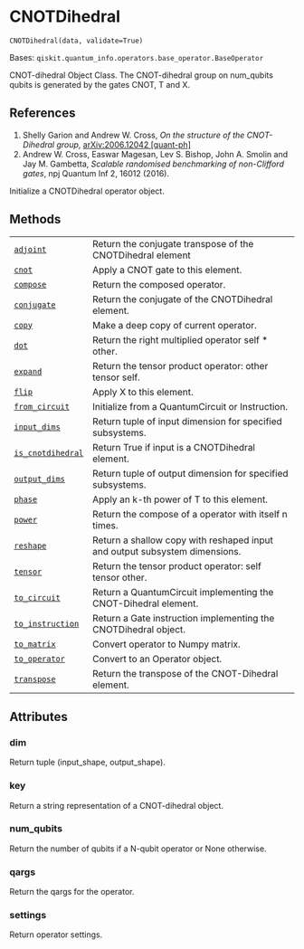 # CNOTDihedral

`CNOTDihedral(data, validate=True)`

Bases: `qiskit.quantum_info.operators.base_operator.BaseOperator`

CNOT-dihedral Object Class. The CNOT-dihedral group on num\_qubits qubits is generated by the gates CNOT, T and X.

## References

1.  Shelly Garion and Andrew W. Cross, *On the structure of the CNOT-Dihedral group*, [arXiv:2006.12042 \[quant-ph\]](https://arxiv.org/abs/2006.12042)
2.  Andrew W. Cross, Easwar Magesan, Lev S. Bishop, John A. Smolin and Jay M. Gambetta, *Scalable randomised benchmarking of non-Clifford gates*, npj Quantum Inf 2, 16012 (2016).

Initialize a CNOTDihedral operator object.

## Methods

|                                                                                                                                                                                             |                                                                            |
| ------------------------------------------------------------------------------------------------------------------------------------------------------------------------------------------- | -------------------------------------------------------------------------- |
| [`adjoint`](qiskit.ignis.verification.CNOTDihedral.adjoint#qiskit.ignis.verification.CNOTDihedral.adjoint "qiskit.ignis.verification.CNOTDihedral.adjoint")                                 | Return the conjugate transpose of the CNOTDihedral element                 |
| [`cnot`](qiskit.ignis.verification.CNOTDihedral.cnot#qiskit.ignis.verification.CNOTDihedral.cnot "qiskit.ignis.verification.CNOTDihedral.cnot")                                             | Apply a CNOT gate to this element.                                         |
| [`compose`](qiskit.ignis.verification.CNOTDihedral.compose#qiskit.ignis.verification.CNOTDihedral.compose "qiskit.ignis.verification.CNOTDihedral.compose")                                 | Return the composed operator.                                              |
| [`conjugate`](qiskit.ignis.verification.CNOTDihedral.conjugate#qiskit.ignis.verification.CNOTDihedral.conjugate "qiskit.ignis.verification.CNOTDihedral.conjugate")                         | Return the conjugate of the CNOTDihedral element.                          |
| [`copy`](qiskit.ignis.verification.CNOTDihedral.copy#qiskit.ignis.verification.CNOTDihedral.copy "qiskit.ignis.verification.CNOTDihedral.copy")                                             | Make a deep copy of current operator.                                      |
| [`dot`](qiskit.ignis.verification.CNOTDihedral.dot#qiskit.ignis.verification.CNOTDihedral.dot "qiskit.ignis.verification.CNOTDihedral.dot")                                                 | Return the right multiplied operator self \* other.                        |
| [`expand`](qiskit.ignis.verification.CNOTDihedral.expand#qiskit.ignis.verification.CNOTDihedral.expand "qiskit.ignis.verification.CNOTDihedral.expand")                                     | Return the tensor product operator: other tensor self.                     |
| [`flip`](qiskit.ignis.verification.CNOTDihedral.flip#qiskit.ignis.verification.CNOTDihedral.flip "qiskit.ignis.verification.CNOTDihedral.flip")                                             | Apply X to this element.                                                   |
| [`from_circuit`](qiskit.ignis.verification.CNOTDihedral.from_circuit#qiskit.ignis.verification.CNOTDihedral.from_circuit "qiskit.ignis.verification.CNOTDihedral.from_circuit")             | Initialize from a QuantumCircuit or Instruction.                           |
| [`input_dims`](qiskit.ignis.verification.CNOTDihedral.input_dims#qiskit.ignis.verification.CNOTDihedral.input_dims "qiskit.ignis.verification.CNOTDihedral.input_dims")                     | Return tuple of input dimension for specified subsystems.                  |
| [`is_cnotdihedral`](qiskit.ignis.verification.CNOTDihedral.is_cnotdihedral#qiskit.ignis.verification.CNOTDihedral.is_cnotdihedral "qiskit.ignis.verification.CNOTDihedral.is_cnotdihedral") | Return True if input is a CNOTDihedral element.                            |
| [`output_dims`](qiskit.ignis.verification.CNOTDihedral.output_dims#qiskit.ignis.verification.CNOTDihedral.output_dims "qiskit.ignis.verification.CNOTDihedral.output_dims")                 | Return tuple of output dimension for specified subsystems.                 |
| [`phase`](qiskit.ignis.verification.CNOTDihedral.phase#qiskit.ignis.verification.CNOTDihedral.phase "qiskit.ignis.verification.CNOTDihedral.phase")                                         | Apply an k-th power of T to this element.                                  |
| [`power`](qiskit.ignis.verification.CNOTDihedral.power#qiskit.ignis.verification.CNOTDihedral.power "qiskit.ignis.verification.CNOTDihedral.power")                                         | Return the compose of a operator with itself n times.                      |
| [`reshape`](qiskit.ignis.verification.CNOTDihedral.reshape#qiskit.ignis.verification.CNOTDihedral.reshape "qiskit.ignis.verification.CNOTDihedral.reshape")                                 | Return a shallow copy with reshaped input and output subsystem dimensions. |
| [`tensor`](qiskit.ignis.verification.CNOTDihedral.tensor#qiskit.ignis.verification.CNOTDihedral.tensor "qiskit.ignis.verification.CNOTDihedral.tensor")                                     | Return the tensor product operator: self tensor other.                     |
| [`to_circuit`](qiskit.ignis.verification.CNOTDihedral.to_circuit#qiskit.ignis.verification.CNOTDihedral.to_circuit "qiskit.ignis.verification.CNOTDihedral.to_circuit")                     | Return a QuantumCircuit implementing the CNOT-Dihedral element.            |
| [`to_instruction`](qiskit.ignis.verification.CNOTDihedral.to_instruction#qiskit.ignis.verification.CNOTDihedral.to_instruction "qiskit.ignis.verification.CNOTDihedral.to_instruction")     | Return a Gate instruction implementing the CNOTDihedral object.            |
| [`to_matrix`](qiskit.ignis.verification.CNOTDihedral.to_matrix#qiskit.ignis.verification.CNOTDihedral.to_matrix "qiskit.ignis.verification.CNOTDihedral.to_matrix")                         | Convert operator to Numpy matrix.                                          |
| [`to_operator`](qiskit.ignis.verification.CNOTDihedral.to_operator#qiskit.ignis.verification.CNOTDihedral.to_operator "qiskit.ignis.verification.CNOTDihedral.to_operator")                 | Convert to an Operator object.                                             |
| [`transpose`](qiskit.ignis.verification.CNOTDihedral.transpose#qiskit.ignis.verification.CNOTDihedral.transpose "qiskit.ignis.verification.CNOTDihedral.transpose")                         | Return the transpose of the CNOT-Dihedral element.                         |

## Attributes

### dim

Return tuple (input\_shape, output\_shape).

### key

Return a string representation of a CNOT-dihedral object.

### num\_qubits

Return the number of qubits if a N-qubit operator or None otherwise.

### qargs

Return the qargs for the operator.

### settings

Return operator settings.
